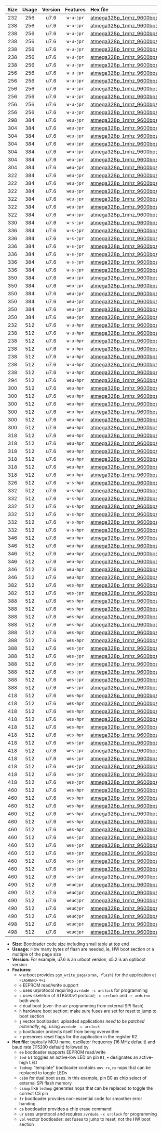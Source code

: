 |Size|Usage|Version|Features|Hex file|
|:-:|:-:|:-:|:-:|:--|
|232|256|u7.6|`w-u-jpr`|[atmega328p_1mhz_9600bps_ur_vbl.hex](https://raw.githubusercontent.com/stefanrueger/urboot/main/bootloaders/atmega328p/fcpu_1mhz/9600_bps/atmega328p_1mhz_9600bps_ur_vbl.hex)|
|238|256|u7.6|`w-u-jpr`|[atmega328p_1mhz_9600bps_led+b1_ur_vbl.hex](https://raw.githubusercontent.com/stefanrueger/urboot/main/bootloaders/atmega328p/fcpu_1mhz/9600_bps/atmega328p_1mhz_9600bps_led+b1_ur_vbl.hex)|
|238|256|u7.6|`w-u-jpr`|[atmega328p_1mhz_9600bps_led+b5_ur_vbl.hex](https://raw.githubusercontent.com/stefanrueger/urboot/main/bootloaders/atmega328p/fcpu_1mhz/9600_bps/atmega328p_1mhz_9600bps_led+b5_ur_vbl.hex)|
|238|256|u7.6|`w-u-jpr`|[atmega328p_1mhz_9600bps_led+d5_ur_vbl.hex](https://raw.githubusercontent.com/stefanrueger/urboot/main/bootloaders/atmega328p/fcpu_1mhz/9600_bps/atmega328p_1mhz_9600bps_led+d5_ur_vbl.hex)|
|238|256|u7.6|`w-u-jpr`|[atmega328p_1mhz_9600bps_led-b1_ur_vbl.hex](https://raw.githubusercontent.com/stefanrueger/urboot/main/bootloaders/atmega328p/fcpu_1mhz/9600_bps/atmega328p_1mhz_9600bps_led-b1_ur_vbl.hex)|
|238|256|u7.6|`w-u-jpr`|[atmega328p_1mhz_9600bps_led-d5_ur_vbl.hex](https://raw.githubusercontent.com/stefanrueger/urboot/main/bootloaders/atmega328p/fcpu_1mhz/9600_bps/atmega328p_1mhz_9600bps_led-d5_ur_vbl.hex)|
|238|256|u7.6|`w-u-jpr`|[atmega328p_1mhz_9600bps_lednop_ur_vbl.hex](https://raw.githubusercontent.com/stefanrueger/urboot/main/bootloaders/atmega328p/fcpu_1mhz/9600_bps/atmega328p_1mhz_9600bps_lednop_ur_vbl.hex)|
|256|256|u7.6|`w-u-jpr`|[atmega328p_1mhz_9600bps_led+b1_fr_ur_vbl.hex](https://raw.githubusercontent.com/stefanrueger/urboot/main/bootloaders/atmega328p/fcpu_1mhz/9600_bps/atmega328p_1mhz_9600bps_led+b1_fr_ur_vbl.hex)|
|256|256|u7.6|`w-u-jpr`|[atmega328p_1mhz_9600bps_led+b5_fr_ur_vbl.hex](https://raw.githubusercontent.com/stefanrueger/urboot/main/bootloaders/atmega328p/fcpu_1mhz/9600_bps/atmega328p_1mhz_9600bps_led+b5_fr_ur_vbl.hex)|
|256|256|u7.6|`w-u-jpr`|[atmega328p_1mhz_9600bps_led+d5_fr_ur_vbl.hex](https://raw.githubusercontent.com/stefanrueger/urboot/main/bootloaders/atmega328p/fcpu_1mhz/9600_bps/atmega328p_1mhz_9600bps_led+d5_fr_ur_vbl.hex)|
|256|256|u7.6|`w-u-jpr`|[atmega328p_1mhz_9600bps_led-b1_fr_ur_vbl.hex](https://raw.githubusercontent.com/stefanrueger/urboot/main/bootloaders/atmega328p/fcpu_1mhz/9600_bps/atmega328p_1mhz_9600bps_led-b1_fr_ur_vbl.hex)|
|256|256|u7.6|`w-u-jpr`|[atmega328p_1mhz_9600bps_led-d5_fr_ur_vbl.hex](https://raw.githubusercontent.com/stefanrueger/urboot/main/bootloaders/atmega328p/fcpu_1mhz/9600_bps/atmega328p_1mhz_9600bps_led-d5_fr_ur_vbl.hex)|
|256|256|u7.6|`w-u-jpr`|[atmega328p_1mhz_9600bps_lednop_fr_ur_vbl.hex](https://raw.githubusercontent.com/stefanrueger/urboot/main/bootloaders/atmega328p/fcpu_1mhz/9600_bps/atmega328p_1mhz_9600bps_lednop_fr_ur_vbl.hex)|
|298|384|u7.6|`weu-jpr`|[atmega328p_1mhz_9600bps_ee_ur_vbl.hex](https://raw.githubusercontent.com/stefanrueger/urboot/main/bootloaders/atmega328p/fcpu_1mhz/9600_bps/atmega328p_1mhz_9600bps_ee_ur_vbl.hex)|
|304|384|u7.6|`weu-jpr`|[atmega328p_1mhz_9600bps_ee_led+b1_ur_vbl.hex](https://raw.githubusercontent.com/stefanrueger/urboot/main/bootloaders/atmega328p/fcpu_1mhz/9600_bps/atmega328p_1mhz_9600bps_ee_led+b1_ur_vbl.hex)|
|304|384|u7.6|`weu-jpr`|[atmega328p_1mhz_9600bps_ee_led+b5_ur_vbl.hex](https://raw.githubusercontent.com/stefanrueger/urboot/main/bootloaders/atmega328p/fcpu_1mhz/9600_bps/atmega328p_1mhz_9600bps_ee_led+b5_ur_vbl.hex)|
|304|384|u7.6|`weu-jpr`|[atmega328p_1mhz_9600bps_ee_led+d5_ur_vbl.hex](https://raw.githubusercontent.com/stefanrueger/urboot/main/bootloaders/atmega328p/fcpu_1mhz/9600_bps/atmega328p_1mhz_9600bps_ee_led+d5_ur_vbl.hex)|
|304|384|u7.6|`weu-jpr`|[atmega328p_1mhz_9600bps_ee_led-b1_ur_vbl.hex](https://raw.githubusercontent.com/stefanrueger/urboot/main/bootloaders/atmega328p/fcpu_1mhz/9600_bps/atmega328p_1mhz_9600bps_ee_led-b1_ur_vbl.hex)|
|304|384|u7.6|`weu-jpr`|[atmega328p_1mhz_9600bps_ee_led-d5_ur_vbl.hex](https://raw.githubusercontent.com/stefanrueger/urboot/main/bootloaders/atmega328p/fcpu_1mhz/9600_bps/atmega328p_1mhz_9600bps_ee_led-d5_ur_vbl.hex)|
|304|384|u7.6|`weu-jpr`|[atmega328p_1mhz_9600bps_ee_lednop_ur_vbl.hex](https://raw.githubusercontent.com/stefanrueger/urboot/main/bootloaders/atmega328p/fcpu_1mhz/9600_bps/atmega328p_1mhz_9600bps_ee_lednop_ur_vbl.hex)|
|322|384|u7.6|`weu-jpr`|[atmega328p_1mhz_9600bps_ee_led+b1_fr_ur_vbl.hex](https://raw.githubusercontent.com/stefanrueger/urboot/main/bootloaders/atmega328p/fcpu_1mhz/9600_bps/atmega328p_1mhz_9600bps_ee_led+b1_fr_ur_vbl.hex)|
|322|384|u7.6|`weu-jpr`|[atmega328p_1mhz_9600bps_ee_led+b5_fr_ur_vbl.hex](https://raw.githubusercontent.com/stefanrueger/urboot/main/bootloaders/atmega328p/fcpu_1mhz/9600_bps/atmega328p_1mhz_9600bps_ee_led+b5_fr_ur_vbl.hex)|
|322|384|u7.6|`weu-jpr`|[atmega328p_1mhz_9600bps_ee_led+d5_fr_ur_vbl.hex](https://raw.githubusercontent.com/stefanrueger/urboot/main/bootloaders/atmega328p/fcpu_1mhz/9600_bps/atmega328p_1mhz_9600bps_ee_led+d5_fr_ur_vbl.hex)|
|322|384|u7.6|`weu-jpr`|[atmega328p_1mhz_9600bps_ee_led-b1_fr_ur_vbl.hex](https://raw.githubusercontent.com/stefanrueger/urboot/main/bootloaders/atmega328p/fcpu_1mhz/9600_bps/atmega328p_1mhz_9600bps_ee_led-b1_fr_ur_vbl.hex)|
|322|384|u7.6|`weu-jpr`|[atmega328p_1mhz_9600bps_ee_led-d5_fr_ur_vbl.hex](https://raw.githubusercontent.com/stefanrueger/urboot/main/bootloaders/atmega328p/fcpu_1mhz/9600_bps/atmega328p_1mhz_9600bps_ee_led-d5_fr_ur_vbl.hex)|
|322|384|u7.6|`weu-jpr`|[atmega328p_1mhz_9600bps_ee_lednop_fr_ur_vbl.hex](https://raw.githubusercontent.com/stefanrueger/urboot/main/bootloaders/atmega328p/fcpu_1mhz/9600_bps/atmega328p_1mhz_9600bps_ee_lednop_fr_ur_vbl.hex)|
|330|384|u7.6|`w-s-jpr`|[atmega328p_1mhz_9600bps_vbl.hex](https://raw.githubusercontent.com/stefanrueger/urboot/main/bootloaders/atmega328p/fcpu_1mhz/9600_bps/atmega328p_1mhz_9600bps_vbl.hex)|
|336|384|u7.6|`w-s-jpr`|[atmega328p_1mhz_9600bps_led+b1_vbl.hex](https://raw.githubusercontent.com/stefanrueger/urboot/main/bootloaders/atmega328p/fcpu_1mhz/9600_bps/atmega328p_1mhz_9600bps_led+b1_vbl.hex)|
|336|384|u7.6|`w-s-jpr`|[atmega328p_1mhz_9600bps_led+b5_vbl.hex](https://raw.githubusercontent.com/stefanrueger/urboot/main/bootloaders/atmega328p/fcpu_1mhz/9600_bps/atmega328p_1mhz_9600bps_led+b5_vbl.hex)|
|336|384|u7.6|`w-s-jpr`|[atmega328p_1mhz_9600bps_led+d5_vbl.hex](https://raw.githubusercontent.com/stefanrueger/urboot/main/bootloaders/atmega328p/fcpu_1mhz/9600_bps/atmega328p_1mhz_9600bps_led+d5_vbl.hex)|
|336|384|u7.6|`w-s-jpr`|[atmega328p_1mhz_9600bps_led-b1_vbl.hex](https://raw.githubusercontent.com/stefanrueger/urboot/main/bootloaders/atmega328p/fcpu_1mhz/9600_bps/atmega328p_1mhz_9600bps_led-b1_vbl.hex)|
|336|384|u7.6|`w-s-jpr`|[atmega328p_1mhz_9600bps_led-d5_vbl.hex](https://raw.githubusercontent.com/stefanrueger/urboot/main/bootloaders/atmega328p/fcpu_1mhz/9600_bps/atmega328p_1mhz_9600bps_led-d5_vbl.hex)|
|336|384|u7.6|`w-s-jpr`|[atmega328p_1mhz_9600bps_lednop_vbl.hex](https://raw.githubusercontent.com/stefanrueger/urboot/main/bootloaders/atmega328p/fcpu_1mhz/9600_bps/atmega328p_1mhz_9600bps_lednop_vbl.hex)|
|350|384|u7.6|`weu-jpr`|[atmega328p_1mhz_9600bps_ee_led+b1_fr_ce_ur_vbl.hex](https://raw.githubusercontent.com/stefanrueger/urboot/main/bootloaders/atmega328p/fcpu_1mhz/9600_bps/atmega328p_1mhz_9600bps_ee_led+b1_fr_ce_ur_vbl.hex)|
|350|384|u7.6|`weu-jpr`|[atmega328p_1mhz_9600bps_ee_led+b5_fr_ce_ur_vbl.hex](https://raw.githubusercontent.com/stefanrueger/urboot/main/bootloaders/atmega328p/fcpu_1mhz/9600_bps/atmega328p_1mhz_9600bps_ee_led+b5_fr_ce_ur_vbl.hex)|
|350|384|u7.6|`weu-jpr`|[atmega328p_1mhz_9600bps_ee_led+d5_fr_ce_ur_vbl.hex](https://raw.githubusercontent.com/stefanrueger/urboot/main/bootloaders/atmega328p/fcpu_1mhz/9600_bps/atmega328p_1mhz_9600bps_ee_led+d5_fr_ce_ur_vbl.hex)|
|350|384|u7.6|`weu-jpr`|[atmega328p_1mhz_9600bps_ee_led-b1_fr_ce_ur_vbl.hex](https://raw.githubusercontent.com/stefanrueger/urboot/main/bootloaders/atmega328p/fcpu_1mhz/9600_bps/atmega328p_1mhz_9600bps_ee_led-b1_fr_ce_ur_vbl.hex)|
|350|384|u7.6|`weu-jpr`|[atmega328p_1mhz_9600bps_ee_led-d5_fr_ce_ur_vbl.hex](https://raw.githubusercontent.com/stefanrueger/urboot/main/bootloaders/atmega328p/fcpu_1mhz/9600_bps/atmega328p_1mhz_9600bps_ee_led-d5_fr_ce_ur_vbl.hex)|
|350|384|u7.6|`weu-jpr`|[atmega328p_1mhz_9600bps_ee_lednop_fr_ce_ur_vbl.hex](https://raw.githubusercontent.com/stefanrueger/urboot/main/bootloaders/atmega328p/fcpu_1mhz/9600_bps/atmega328p_1mhz_9600bps_ee_lednop_fr_ce_ur_vbl.hex)|
|232|512|u7.6|`w-u-hpr`|[atmega328p_1mhz_9600bps_ur.hex](https://raw.githubusercontent.com/stefanrueger/urboot/main/bootloaders/atmega328p/fcpu_1mhz/9600_bps/atmega328p_1mhz_9600bps_ur.hex)|
|238|512|u7.6|`w-u-hpr`|[atmega328p_1mhz_9600bps_led+b1_ur.hex](https://raw.githubusercontent.com/stefanrueger/urboot/main/bootloaders/atmega328p/fcpu_1mhz/9600_bps/atmega328p_1mhz_9600bps_led+b1_ur.hex)|
|238|512|u7.6|`w-u-hpr`|[atmega328p_1mhz_9600bps_led+b5_ur.hex](https://raw.githubusercontent.com/stefanrueger/urboot/main/bootloaders/atmega328p/fcpu_1mhz/9600_bps/atmega328p_1mhz_9600bps_led+b5_ur.hex)|
|238|512|u7.6|`w-u-hpr`|[atmega328p_1mhz_9600bps_led+d5_ur.hex](https://raw.githubusercontent.com/stefanrueger/urboot/main/bootloaders/atmega328p/fcpu_1mhz/9600_bps/atmega328p_1mhz_9600bps_led+d5_ur.hex)|
|238|512|u7.6|`w-u-hpr`|[atmega328p_1mhz_9600bps_led-b1_ur.hex](https://raw.githubusercontent.com/stefanrueger/urboot/main/bootloaders/atmega328p/fcpu_1mhz/9600_bps/atmega328p_1mhz_9600bps_led-b1_ur.hex)|
|238|512|u7.6|`w-u-hpr`|[atmega328p_1mhz_9600bps_led-d5_ur.hex](https://raw.githubusercontent.com/stefanrueger/urboot/main/bootloaders/atmega328p/fcpu_1mhz/9600_bps/atmega328p_1mhz_9600bps_led-d5_ur.hex)|
|238|512|u7.6|`w-u-hpr`|[atmega328p_1mhz_9600bps_lednop_ur.hex](https://raw.githubusercontent.com/stefanrueger/urboot/main/bootloaders/atmega328p/fcpu_1mhz/9600_bps/atmega328p_1mhz_9600bps_lednop_ur.hex)|
|294|512|u7.6|`weu-hpr`|[atmega328p_1mhz_9600bps_ee_ur.hex](https://raw.githubusercontent.com/stefanrueger/urboot/main/bootloaders/atmega328p/fcpu_1mhz/9600_bps/atmega328p_1mhz_9600bps_ee_ur.hex)|
|300|512|u7.6|`weu-hpr`|[atmega328p_1mhz_9600bps_ee_led+b1_ur.hex](https://raw.githubusercontent.com/stefanrueger/urboot/main/bootloaders/atmega328p/fcpu_1mhz/9600_bps/atmega328p_1mhz_9600bps_ee_led+b1_ur.hex)|
|300|512|u7.6|`weu-hpr`|[atmega328p_1mhz_9600bps_ee_led+b5_ur.hex](https://raw.githubusercontent.com/stefanrueger/urboot/main/bootloaders/atmega328p/fcpu_1mhz/9600_bps/atmega328p_1mhz_9600bps_ee_led+b5_ur.hex)|
|300|512|u7.6|`weu-hpr`|[atmega328p_1mhz_9600bps_ee_led+d5_ur.hex](https://raw.githubusercontent.com/stefanrueger/urboot/main/bootloaders/atmega328p/fcpu_1mhz/9600_bps/atmega328p_1mhz_9600bps_ee_led+d5_ur.hex)|
|300|512|u7.6|`weu-hpr`|[atmega328p_1mhz_9600bps_ee_led-b1_ur.hex](https://raw.githubusercontent.com/stefanrueger/urboot/main/bootloaders/atmega328p/fcpu_1mhz/9600_bps/atmega328p_1mhz_9600bps_ee_led-b1_ur.hex)|
|300|512|u7.6|`weu-hpr`|[atmega328p_1mhz_9600bps_ee_led-d5_ur.hex](https://raw.githubusercontent.com/stefanrueger/urboot/main/bootloaders/atmega328p/fcpu_1mhz/9600_bps/atmega328p_1mhz_9600bps_ee_led-d5_ur.hex)|
|300|512|u7.6|`weu-hpr`|[atmega328p_1mhz_9600bps_ee_lednop_ur.hex](https://raw.githubusercontent.com/stefanrueger/urboot/main/bootloaders/atmega328p/fcpu_1mhz/9600_bps/atmega328p_1mhz_9600bps_ee_lednop_ur.hex)|
|318|512|u7.6|`weu-hpr`|[atmega328p_1mhz_9600bps_ee_led+b1_fr_ur.hex](https://raw.githubusercontent.com/stefanrueger/urboot/main/bootloaders/atmega328p/fcpu_1mhz/9600_bps/atmega328p_1mhz_9600bps_ee_led+b1_fr_ur.hex)|
|318|512|u7.6|`weu-hpr`|[atmega328p_1mhz_9600bps_ee_led+b5_fr_ur.hex](https://raw.githubusercontent.com/stefanrueger/urboot/main/bootloaders/atmega328p/fcpu_1mhz/9600_bps/atmega328p_1mhz_9600bps_ee_led+b5_fr_ur.hex)|
|318|512|u7.6|`weu-hpr`|[atmega328p_1mhz_9600bps_ee_led+d5_fr_ur.hex](https://raw.githubusercontent.com/stefanrueger/urboot/main/bootloaders/atmega328p/fcpu_1mhz/9600_bps/atmega328p_1mhz_9600bps_ee_led+d5_fr_ur.hex)|
|318|512|u7.6|`weu-hpr`|[atmega328p_1mhz_9600bps_ee_led-b1_fr_ur.hex](https://raw.githubusercontent.com/stefanrueger/urboot/main/bootloaders/atmega328p/fcpu_1mhz/9600_bps/atmega328p_1mhz_9600bps_ee_led-b1_fr_ur.hex)|
|318|512|u7.6|`weu-hpr`|[atmega328p_1mhz_9600bps_ee_led-d5_fr_ur.hex](https://raw.githubusercontent.com/stefanrueger/urboot/main/bootloaders/atmega328p/fcpu_1mhz/9600_bps/atmega328p_1mhz_9600bps_ee_led-d5_fr_ur.hex)|
|318|512|u7.6|`weu-hpr`|[atmega328p_1mhz_9600bps_ee_lednop_fr_ur.hex](https://raw.githubusercontent.com/stefanrueger/urboot/main/bootloaders/atmega328p/fcpu_1mhz/9600_bps/atmega328p_1mhz_9600bps_ee_lednop_fr_ur.hex)|
|326|512|u7.6|`w-s-hpr`|[atmega328p_1mhz_9600bps.hex](https://raw.githubusercontent.com/stefanrueger/urboot/main/bootloaders/atmega328p/fcpu_1mhz/9600_bps/atmega328p_1mhz_9600bps.hex)|
|332|512|u7.6|`w-s-hpr`|[atmega328p_1mhz_9600bps_led+b1.hex](https://raw.githubusercontent.com/stefanrueger/urboot/main/bootloaders/atmega328p/fcpu_1mhz/9600_bps/atmega328p_1mhz_9600bps_led+b1.hex)|
|332|512|u7.6|`w-s-hpr`|[atmega328p_1mhz_9600bps_led+b5.hex](https://raw.githubusercontent.com/stefanrueger/urboot/main/bootloaders/atmega328p/fcpu_1mhz/9600_bps/atmega328p_1mhz_9600bps_led+b5.hex)|
|332|512|u7.6|`w-s-hpr`|[atmega328p_1mhz_9600bps_led+d5.hex](https://raw.githubusercontent.com/stefanrueger/urboot/main/bootloaders/atmega328p/fcpu_1mhz/9600_bps/atmega328p_1mhz_9600bps_led+d5.hex)|
|332|512|u7.6|`w-s-hpr`|[atmega328p_1mhz_9600bps_led-b1.hex](https://raw.githubusercontent.com/stefanrueger/urboot/main/bootloaders/atmega328p/fcpu_1mhz/9600_bps/atmega328p_1mhz_9600bps_led-b1.hex)|
|332|512|u7.6|`w-s-hpr`|[atmega328p_1mhz_9600bps_led-d5.hex](https://raw.githubusercontent.com/stefanrueger/urboot/main/bootloaders/atmega328p/fcpu_1mhz/9600_bps/atmega328p_1mhz_9600bps_led-d5.hex)|
|332|512|u7.6|`w-s-hpr`|[atmega328p_1mhz_9600bps_lednop.hex](https://raw.githubusercontent.com/stefanrueger/urboot/main/bootloaders/atmega328p/fcpu_1mhz/9600_bps/atmega328p_1mhz_9600bps_lednop.hex)|
|346|512|u7.6|`weu-hpr`|[atmega328p_1mhz_9600bps_ee_led+b1_fr_ce_ur.hex](https://raw.githubusercontent.com/stefanrueger/urboot/main/bootloaders/atmega328p/fcpu_1mhz/9600_bps/atmega328p_1mhz_9600bps_ee_led+b1_fr_ce_ur.hex)|
|346|512|u7.6|`weu-hpr`|[atmega328p_1mhz_9600bps_ee_led+b5_fr_ce_ur.hex](https://raw.githubusercontent.com/stefanrueger/urboot/main/bootloaders/atmega328p/fcpu_1mhz/9600_bps/atmega328p_1mhz_9600bps_ee_led+b5_fr_ce_ur.hex)|
|346|512|u7.6|`weu-hpr`|[atmega328p_1mhz_9600bps_ee_led+d5_fr_ce_ur.hex](https://raw.githubusercontent.com/stefanrueger/urboot/main/bootloaders/atmega328p/fcpu_1mhz/9600_bps/atmega328p_1mhz_9600bps_ee_led+d5_fr_ce_ur.hex)|
|346|512|u7.6|`weu-hpr`|[atmega328p_1mhz_9600bps_ee_led-b1_fr_ce_ur.hex](https://raw.githubusercontent.com/stefanrueger/urboot/main/bootloaders/atmega328p/fcpu_1mhz/9600_bps/atmega328p_1mhz_9600bps_ee_led-b1_fr_ce_ur.hex)|
|346|512|u7.6|`weu-hpr`|[atmega328p_1mhz_9600bps_ee_led-d5_fr_ce_ur.hex](https://raw.githubusercontent.com/stefanrueger/urboot/main/bootloaders/atmega328p/fcpu_1mhz/9600_bps/atmega328p_1mhz_9600bps_ee_led-d5_fr_ce_ur.hex)|
|346|512|u7.6|`weu-hpr`|[atmega328p_1mhz_9600bps_ee_lednop_fr_ce_ur.hex](https://raw.githubusercontent.com/stefanrueger/urboot/main/bootloaders/atmega328p/fcpu_1mhz/9600_bps/atmega328p_1mhz_9600bps_ee_lednop_fr_ce_ur.hex)|
|382|512|u7.6|`wes-hpr`|[atmega328p_1mhz_9600bps_ee.hex](https://raw.githubusercontent.com/stefanrueger/urboot/main/bootloaders/atmega328p/fcpu_1mhz/9600_bps/atmega328p_1mhz_9600bps_ee.hex)|
|382|512|u7.6|`wes-jpr`|[atmega328p_1mhz_9600bps_ee_vbl.hex](https://raw.githubusercontent.com/stefanrueger/urboot/main/bootloaders/atmega328p/fcpu_1mhz/9600_bps/atmega328p_1mhz_9600bps_ee_vbl.hex)|
|388|512|u7.6|`wes-hpr`|[atmega328p_1mhz_9600bps_ee_led+b1.hex](https://raw.githubusercontent.com/stefanrueger/urboot/main/bootloaders/atmega328p/fcpu_1mhz/9600_bps/atmega328p_1mhz_9600bps_ee_led+b1.hex)|
|388|512|u7.6|`wes-hpr`|[atmega328p_1mhz_9600bps_ee_led+b5.hex](https://raw.githubusercontent.com/stefanrueger/urboot/main/bootloaders/atmega328p/fcpu_1mhz/9600_bps/atmega328p_1mhz_9600bps_ee_led+b5.hex)|
|388|512|u7.6|`wes-hpr`|[atmega328p_1mhz_9600bps_ee_led+d5.hex](https://raw.githubusercontent.com/stefanrueger/urboot/main/bootloaders/atmega328p/fcpu_1mhz/9600_bps/atmega328p_1mhz_9600bps_ee_led+d5.hex)|
|388|512|u7.6|`wes-hpr`|[atmega328p_1mhz_9600bps_ee_led-b1.hex](https://raw.githubusercontent.com/stefanrueger/urboot/main/bootloaders/atmega328p/fcpu_1mhz/9600_bps/atmega328p_1mhz_9600bps_ee_led-b1.hex)|
|388|512|u7.6|`wes-hpr`|[atmega328p_1mhz_9600bps_ee_led-d5.hex](https://raw.githubusercontent.com/stefanrueger/urboot/main/bootloaders/atmega328p/fcpu_1mhz/9600_bps/atmega328p_1mhz_9600bps_ee_led-d5.hex)|
|388|512|u7.6|`wes-hpr`|[atmega328p_1mhz_9600bps_ee_lednop.hex](https://raw.githubusercontent.com/stefanrueger/urboot/main/bootloaders/atmega328p/fcpu_1mhz/9600_bps/atmega328p_1mhz_9600bps_ee_lednop.hex)|
|388|512|u7.6|`wes-jpr`|[atmega328p_1mhz_9600bps_ee_led+b1_vbl.hex](https://raw.githubusercontent.com/stefanrueger/urboot/main/bootloaders/atmega328p/fcpu_1mhz/9600_bps/atmega328p_1mhz_9600bps_ee_led+b1_vbl.hex)|
|388|512|u7.6|`wes-jpr`|[atmega328p_1mhz_9600bps_ee_led+b5_vbl.hex](https://raw.githubusercontent.com/stefanrueger/urboot/main/bootloaders/atmega328p/fcpu_1mhz/9600_bps/atmega328p_1mhz_9600bps_ee_led+b5_vbl.hex)|
|388|512|u7.6|`wes-jpr`|[atmega328p_1mhz_9600bps_ee_led+d5_vbl.hex](https://raw.githubusercontent.com/stefanrueger/urboot/main/bootloaders/atmega328p/fcpu_1mhz/9600_bps/atmega328p_1mhz_9600bps_ee_led+d5_vbl.hex)|
|388|512|u7.6|`wes-jpr`|[atmega328p_1mhz_9600bps_ee_led-b1_vbl.hex](https://raw.githubusercontent.com/stefanrueger/urboot/main/bootloaders/atmega328p/fcpu_1mhz/9600_bps/atmega328p_1mhz_9600bps_ee_led-b1_vbl.hex)|
|388|512|u7.6|`wes-jpr`|[atmega328p_1mhz_9600bps_ee_led-d5_vbl.hex](https://raw.githubusercontent.com/stefanrueger/urboot/main/bootloaders/atmega328p/fcpu_1mhz/9600_bps/atmega328p_1mhz_9600bps_ee_led-d5_vbl.hex)|
|388|512|u7.6|`wes-jpr`|[atmega328p_1mhz_9600bps_ee_lednop_vbl.hex](https://raw.githubusercontent.com/stefanrueger/urboot/main/bootloaders/atmega328p/fcpu_1mhz/9600_bps/atmega328p_1mhz_9600bps_ee_lednop_vbl.hex)|
|418|512|u7.6|`wes-hpr`|[atmega328p_1mhz_9600bps_ee_led+b1_fr.hex](https://raw.githubusercontent.com/stefanrueger/urboot/main/bootloaders/atmega328p/fcpu_1mhz/9600_bps/atmega328p_1mhz_9600bps_ee_led+b1_fr.hex)|
|418|512|u7.6|`wes-hpr`|[atmega328p_1mhz_9600bps_ee_led+b5_fr.hex](https://raw.githubusercontent.com/stefanrueger/urboot/main/bootloaders/atmega328p/fcpu_1mhz/9600_bps/atmega328p_1mhz_9600bps_ee_led+b5_fr.hex)|
|418|512|u7.6|`wes-hpr`|[atmega328p_1mhz_9600bps_ee_led+d5_fr.hex](https://raw.githubusercontent.com/stefanrueger/urboot/main/bootloaders/atmega328p/fcpu_1mhz/9600_bps/atmega328p_1mhz_9600bps_ee_led+d5_fr.hex)|
|418|512|u7.6|`wes-hpr`|[atmega328p_1mhz_9600bps_ee_led-b1_fr.hex](https://raw.githubusercontent.com/stefanrueger/urboot/main/bootloaders/atmega328p/fcpu_1mhz/9600_bps/atmega328p_1mhz_9600bps_ee_led-b1_fr.hex)|
|418|512|u7.6|`wes-hpr`|[atmega328p_1mhz_9600bps_ee_led-d5_fr.hex](https://raw.githubusercontent.com/stefanrueger/urboot/main/bootloaders/atmega328p/fcpu_1mhz/9600_bps/atmega328p_1mhz_9600bps_ee_led-d5_fr.hex)|
|418|512|u7.6|`wes-hpr`|[atmega328p_1mhz_9600bps_ee_lednop_fr.hex](https://raw.githubusercontent.com/stefanrueger/urboot/main/bootloaders/atmega328p/fcpu_1mhz/9600_bps/atmega328p_1mhz_9600bps_ee_lednop_fr.hex)|
|418|512|u7.6|`wes-jpr`|[atmega328p_1mhz_9600bps_ee_led+b1_fr_vbl.hex](https://raw.githubusercontent.com/stefanrueger/urboot/main/bootloaders/atmega328p/fcpu_1mhz/9600_bps/atmega328p_1mhz_9600bps_ee_led+b1_fr_vbl.hex)|
|418|512|u7.6|`wes-jpr`|[atmega328p_1mhz_9600bps_ee_led+b5_fr_vbl.hex](https://raw.githubusercontent.com/stefanrueger/urboot/main/bootloaders/atmega328p/fcpu_1mhz/9600_bps/atmega328p_1mhz_9600bps_ee_led+b5_fr_vbl.hex)|
|418|512|u7.6|`wes-jpr`|[atmega328p_1mhz_9600bps_ee_led+d5_fr_vbl.hex](https://raw.githubusercontent.com/stefanrueger/urboot/main/bootloaders/atmega328p/fcpu_1mhz/9600_bps/atmega328p_1mhz_9600bps_ee_led+d5_fr_vbl.hex)|
|418|512|u7.6|`wes-jpr`|[atmega328p_1mhz_9600bps_ee_led-b1_fr_vbl.hex](https://raw.githubusercontent.com/stefanrueger/urboot/main/bootloaders/atmega328p/fcpu_1mhz/9600_bps/atmega328p_1mhz_9600bps_ee_led-b1_fr_vbl.hex)|
|418|512|u7.6|`wes-jpr`|[atmega328p_1mhz_9600bps_ee_led-d5_fr_vbl.hex](https://raw.githubusercontent.com/stefanrueger/urboot/main/bootloaders/atmega328p/fcpu_1mhz/9600_bps/atmega328p_1mhz_9600bps_ee_led-d5_fr_vbl.hex)|
|418|512|u7.6|`wes-jpr`|[atmega328p_1mhz_9600bps_ee_lednop_fr_vbl.hex](https://raw.githubusercontent.com/stefanrueger/urboot/main/bootloaders/atmega328p/fcpu_1mhz/9600_bps/atmega328p_1mhz_9600bps_ee_lednop_fr_vbl.hex)|
|460|512|u7.6|`wes-hpr`|[atmega328p_1mhz_9600bps_ee_led+b1_fr_ce.hex](https://raw.githubusercontent.com/stefanrueger/urboot/main/bootloaders/atmega328p/fcpu_1mhz/9600_bps/atmega328p_1mhz_9600bps_ee_led+b1_fr_ce.hex)|
|460|512|u7.6|`wes-hpr`|[atmega328p_1mhz_9600bps_ee_led+b5_fr_ce.hex](https://raw.githubusercontent.com/stefanrueger/urboot/main/bootloaders/atmega328p/fcpu_1mhz/9600_bps/atmega328p_1mhz_9600bps_ee_led+b5_fr_ce.hex)|
|460|512|u7.6|`wes-hpr`|[atmega328p_1mhz_9600bps_ee_led+d5_fr_ce.hex](https://raw.githubusercontent.com/stefanrueger/urboot/main/bootloaders/atmega328p/fcpu_1mhz/9600_bps/atmega328p_1mhz_9600bps_ee_led+d5_fr_ce.hex)|
|460|512|u7.6|`wes-hpr`|[atmega328p_1mhz_9600bps_ee_led-b1_fr_ce.hex](https://raw.githubusercontent.com/stefanrueger/urboot/main/bootloaders/atmega328p/fcpu_1mhz/9600_bps/atmega328p_1mhz_9600bps_ee_led-b1_fr_ce.hex)|
|460|512|u7.6|`wes-hpr`|[atmega328p_1mhz_9600bps_ee_led-d5_fr_ce.hex](https://raw.githubusercontent.com/stefanrueger/urboot/main/bootloaders/atmega328p/fcpu_1mhz/9600_bps/atmega328p_1mhz_9600bps_ee_led-d5_fr_ce.hex)|
|460|512|u7.6|`wes-hpr`|[atmega328p_1mhz_9600bps_ee_lednop_fr_ce.hex](https://raw.githubusercontent.com/stefanrueger/urboot/main/bootloaders/atmega328p/fcpu_1mhz/9600_bps/atmega328p_1mhz_9600bps_ee_lednop_fr_ce.hex)|
|460|512|u7.6|`wes-jpr`|[atmega328p_1mhz_9600bps_ee_led+b1_fr_ce_vbl.hex](https://raw.githubusercontent.com/stefanrueger/urboot/main/bootloaders/atmega328p/fcpu_1mhz/9600_bps/atmega328p_1mhz_9600bps_ee_led+b1_fr_ce_vbl.hex)|
|460|512|u7.6|`wes-jpr`|[atmega328p_1mhz_9600bps_ee_led+b5_fr_ce_vbl.hex](https://raw.githubusercontent.com/stefanrueger/urboot/main/bootloaders/atmega328p/fcpu_1mhz/9600_bps/atmega328p_1mhz_9600bps_ee_led+b5_fr_ce_vbl.hex)|
|460|512|u7.6|`wes-jpr`|[atmega328p_1mhz_9600bps_ee_led+d5_fr_ce_vbl.hex](https://raw.githubusercontent.com/stefanrueger/urboot/main/bootloaders/atmega328p/fcpu_1mhz/9600_bps/atmega328p_1mhz_9600bps_ee_led+d5_fr_ce_vbl.hex)|
|460|512|u7.6|`wes-jpr`|[atmega328p_1mhz_9600bps_ee_led-b1_fr_ce_vbl.hex](https://raw.githubusercontent.com/stefanrueger/urboot/main/bootloaders/atmega328p/fcpu_1mhz/9600_bps/atmega328p_1mhz_9600bps_ee_led-b1_fr_ce_vbl.hex)|
|460|512|u7.6|`wes-jpr`|[atmega328p_1mhz_9600bps_ee_led-d5_fr_ce_vbl.hex](https://raw.githubusercontent.com/stefanrueger/urboot/main/bootloaders/atmega328p/fcpu_1mhz/9600_bps/atmega328p_1mhz_9600bps_ee_led-d5_fr_ce_vbl.hex)|
|460|512|u7.6|`wes-jpr`|[atmega328p_1mhz_9600bps_ee_lednop_fr_ce_vbl.hex](https://raw.githubusercontent.com/stefanrueger/urboot/main/bootloaders/atmega328p/fcpu_1mhz/9600_bps/atmega328p_1mhz_9600bps_ee_lednop_fr_ce_vbl.hex)|
|490|512|u7.6|`weudjpr`|[atmega328p_1mhz_9600bps_ee_led+b1_csb0_fr_ce_ur_vbl.hex](https://raw.githubusercontent.com/stefanrueger/urboot/main/bootloaders/atmega328p/fcpu_1mhz/9600_bps/atmega328p_1mhz_9600bps_ee_led+b1_csb0_fr_ce_ur_vbl.hex)|
|490|512|u7.6|`weudjpr`|[atmega328p_1mhz_9600bps_ee_led+b5_csb0_fr_ce_ur_vbl.hex](https://raw.githubusercontent.com/stefanrueger/urboot/main/bootloaders/atmega328p/fcpu_1mhz/9600_bps/atmega328p_1mhz_9600bps_ee_led+b5_csb0_fr_ce_ur_vbl.hex)|
|490|512|u7.6|`weudjpr`|[atmega328p_1mhz_9600bps_ee_led+d5_csb0_fr_ce_ur_vbl.hex](https://raw.githubusercontent.com/stefanrueger/urboot/main/bootloaders/atmega328p/fcpu_1mhz/9600_bps/atmega328p_1mhz_9600bps_ee_led+d5_csb0_fr_ce_ur_vbl.hex)|
|490|512|u7.6|`weudjpr`|[atmega328p_1mhz_9600bps_ee_led-b1_csb0_fr_ce_ur_vbl.hex](https://raw.githubusercontent.com/stefanrueger/urboot/main/bootloaders/atmega328p/fcpu_1mhz/9600_bps/atmega328p_1mhz_9600bps_ee_led-b1_csb0_fr_ce_ur_vbl.hex)|
|490|512|u7.6|`weudjpr`|[atmega328p_1mhz_9600bps_ee_led-d5_csb0_fr_ce_ur_vbl.hex](https://raw.githubusercontent.com/stefanrueger/urboot/main/bootloaders/atmega328p/fcpu_1mhz/9600_bps/atmega328p_1mhz_9600bps_ee_led-d5_csb0_fr_ce_ur_vbl.hex)|
|498|512|u7.6|`weudjpr`|[atmega328p_1mhz_9600bps_ee_led+b1_csd5_fr_ce_ur_vbl.hex](https://raw.githubusercontent.com/stefanrueger/urboot/main/bootloaders/atmega328p/fcpu_1mhz/9600_bps/atmega328p_1mhz_9600bps_ee_led+b1_csd5_fr_ce_ur_vbl.hex)|
|498|512|u7.6|`weudjpr`|[atmega328p_1mhz_9600bps_ee_lednop_csnop_fr_ce_ur_vbl.hex](https://raw.githubusercontent.com/stefanrueger/urboot/main/bootloaders/atmega328p/fcpu_1mhz/9600_bps/atmega328p_1mhz_9600bps_ee_lednop_csnop_fr_ce_ur_vbl.hex)|

- **Size:** Bootloader code size including small table at top end
- **Useage:** How many bytes of flash are needed, ie, HW boot section or a multiple of the page size
- **Version:** For example, u7.6 is an urboot version, o5.2 is an optiboot version
- **Features:**
  + `w` urboot provides `pgm_write_page(sram, flash)` for the application at `FLASHEND-4+1`
  + `e` EEPROM read/write support
  + `u` uses urprotocol requiring `avrdude -c urclock` for programming
  + `s` uses skeleton of STK500v1 protocol; `-c urclock` and `-c arduino` both work
  + `d` dual boot (over-the-air programming from external SPI flash)
  + `h` hardware boot section: make sure fuses are set for reset to jump to boot section
  + `j` vector bootloader: uploaded applications *need to be patched externally*, eg, using `avrdude -c urclock`
  + `p` bootloader protects itself from being overwritten
  + `r` preserves reset flags for the application in the register R2
- **Hex file:** typically MCU name, oscillator frequency (16 MHz default) and baud rate (115200 default) followed by
  + `ee` bootloader supports EEPROM read/write
  + `led-b1` toggles an active-low LED on pin `B1`, `+` designates an active-high LED
  + `lednop` "template" bootloader contains `mov rx,rx` nops that can be replaced to toggle LEDs
  + `csb0` for dual boot uses, in this example, pin B0 as chip select of external SPI flash memory
  + `csnop` like `lednop` generates nops that can be replaced to toggle the correct CS pin
  + `fr` bootloader provides non-essential code for smoother error handing
  + `ce` bootloader provides a chip erase command
  + `ur` uses urprotocol and requires `avrdude -c urclock` for programming
  + `vbl` vector bootloader: set fuses to jump to reset, not the HW boot section
